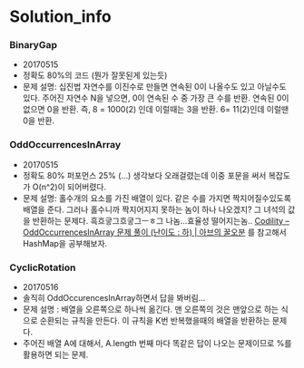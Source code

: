 # Solution_info

### BinaryGap 
* 20170515
* 정확도 80%의 코드 (뭔가 잘못된게 있는듯) 
* 문제 설명: 십진법 자연수를 이진수로 만들면 연속된 0이 나올수도 있고 아닐수도 있다. 주어진 자연수 N을 넣으면,  0이 연속된 수 중 가장 큰 수를 반환. 연속된 0이 없으면 0을 반환. 
즉, 8 = 1000(2) 인데 이럴때는 3을 반환. 6= 11(2)인데 이럴땐 0을 반환. 

### OddOccurrencesInArray
* 20170515
* 정확도 80% 퍼포먼스 25% (…) 생각보다 오래걸렸는데 이중 포문을 써서 복잡도가 O(n^2)이 되어버렸다. 
* 문제 설명: 홀수개의 요소를 가진 배열이 있다. 같은 수를 가지면 짝지어질수있도록 배열을 준다. 그러나 홀수니까 짝지어지지 못하는 놈이 하나 나오겠지? 그 녀석의 값을 반환하는 문제다. 
흑흐긓그흐긓그ㅡㅎ그 나놈…효율성 떨어지는놈..
[Codility – OddOccurrencesInArray 문제 풀이 (난이도 : 하) | 아브의 꿀오분](http://abh0518.net/tok/?p=539)
를 참고해서 HashMap을 공부해보자. 

### CyclicRotation
* 20170516 
* 솔직히 OddOccurencesInArray하면서 답을 봐버림… 
* 문제 설명 : 배열을 오른쪽으로 하나씩 옮긴다. 맨 오른쪽의 것은 맨앞으로 하는 식으로 순환되는 규칙을 만든다. 이 규칙을 K번 반복했을때의 배열을 반환하는 문제다. 
* 주어진 배열 A에 대해서, A.length 번째 마다 똑같은 답이 나오는 문제이므로 %를 활용하면 되는 문제. 